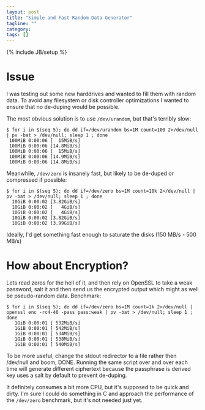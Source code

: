```yaml
---
layout: post
title: "Simple and Fast Random Data Generator"
tagline: ""
category: 
tags: []
---
```

{% include JB/setup %}

# Issue

I was testing out some new harddrives and wanted to fill them with random data.  To avoid any filesystem or disk controller optimizations I wanted to ensure that no de-duping would be possible.

The most obvious solution is to use `/dev/urandom`, but that's terribly slow:

    $ for i in $(seq 5); do dd if=/dev/urandom bs=1M count=100 2>/dev/null | pv -bat > /dev/null; sleep 1 ; done
     100MiB 0:00:06 [  15MiB/s]
     100MiB 0:00:06 [14.8MiB/s]
     100MiB 0:00:06 [  15MiB/s]
     100MiB 0:00:06 [14.9MiB/s]
     100MiB 0:00:06 [14.8MiB/s]

Meanwhile, `/dev/zero` is insanely fast, but likely to be de-duped or compressed if possible:

    $ for i in $(seq 5); do dd if=/dev/zero bs=1M count=10k 2>/dev/null | pv -bat > /dev/null; sleep 1 ; done
      10GiB 0:00:02 [3.82GiB/s]
      10GiB 0:00:02 [   4GiB/s]
      10GiB 0:00:02 [   4GiB/s]
      10GiB 0:00:02 [3.82GiB/s]
      10GiB 0:00:02 [3.99GiB/s]

Ideally, I'd get something fast enough to saturate the disks (150 MB/s - 500 MB/s)

# How about Encryption?

Lets read zeros for the hell of it, and then rely on OpenSSL to take a weak password, salt it and then send us the encrypted output which might as well be pseudo-random data.  Benchmark:

    $ for i in $(seq 5); do dd if=/dev/zero bs=1M count=1k 2>/dev/null | openssl enc -rc4-40 -pass pass:weak | pv -bat > /dev/null; sleep 1 ; done
       1GiB 0:00:01 [ 532MiB/s]
       1GiB 0:00:01 [ 542MiB/s]
       1GiB 0:00:01 [ 534MiB/s]
       1GiB 0:00:01 [ 538MiB/s]
       1GiB 0:00:01 [ 540MiB/s]

To be more useful, change the stdout redirector to a file rather then /dev/null and boom, DONE.  Running the same script over and over each time will generate different ciphertext because the passphrase is derived key uses a salt by default to prevent de-duping.

It definitely consumes a bit more CPU, but it's supposed to be quick and dirty.  I'm sure I could do something in C and approach the performance of the `/dev/zero` benchmark, but it's not needed just yet.
